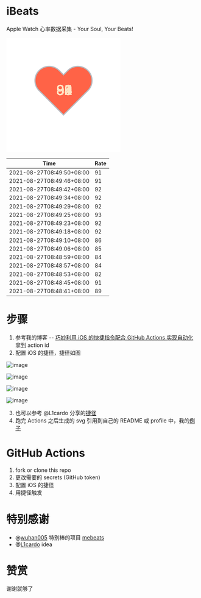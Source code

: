 # iBeats
Apple Watch 心率数据采集 - Your Soul, Your Beats!

![](./files/heart.svg)

<!--START_SECTION:my_heart_rate-->
| Time | Rate | 
 | ---- | ---- | 
| 2021-08-27T08:49:50+08:00 | 91 |
| 2021-08-27T08:49:46+08:00 | 91 |
| 2021-08-27T08:49:42+08:00 | 92 |
| 2021-08-27T08:49:34+08:00 | 92 |
| 2021-08-27T08:49:29+08:00 | 92 |
| 2021-08-27T08:49:25+08:00 | 93 |
| 2021-08-27T08:49:23+08:00 | 92 |
| 2021-08-27T08:49:18+08:00 | 92 |
| 2021-08-27T08:49:10+08:00 | 86 |
| 2021-08-27T08:49:06+08:00 | 85 |
| 2021-08-27T08:48:59+08:00 | 84 |
| 2021-08-27T08:48:57+08:00 | 84 |
| 2021-08-27T08:48:53+08:00 | 82 |
| 2021-08-27T08:48:45+08:00 | 91 |
| 2021-08-27T08:48:41+08:00 | 89 |

<!--END_SECTION:my_heart_rate-->

# 步骤
1. 参考我的博客 -- [巧妙利用 iOS 的快捷指令配合 GitHub Actions 实现自动化](https://github.com/yihong0618/gitblog/issues/198) 拿到 action id
2. 配置 iOS 的捷径，捷径如图

![image](https://user-images.githubusercontent.com/15976103/122154218-0db0b480-ce97-11eb-93bb-5aec07c558dc.png)

![image](https://user-images.githubusercontent.com/15976103/122154236-186b4980-ce97-11eb-8e4b-70551a0391ae.png)

![image](https://user-images.githubusercontent.com/15976103/122154268-2d47dd00-ce97-11eb-902e-3acf292265a9.png)

![image](https://user-images.githubusercontent.com/15976103/122174055-fa144680-ceb4-11eb-9be2-3eb83cd516f7.png)

3. 也可以参考 @L1cardo 分享的[捷径](https://www.icloud.com/shortcuts/6ab6047b459c41ad822ad6b94b1c03d4)
4. 跑完 Actions 之后生成的 svg 引用到自己的 README 或 profile 中，我的[例子](https://github.com/yihong0618) 

# GitHub Actions

1. fork or clone this repo
2. 更改需要的 secrets (GitHub token)
3. 配置 iOS 的捷径
4. 用捷径触发

# 特别感谢
- @[wuhan005](https://github.com/wuhan005) 特别棒的项目 [mebeats](https://github.com/wuhan005/mebeats)
- @[L1cardo](https://github.com/L1cardo) idea

# 赞赏
谢谢就够了
